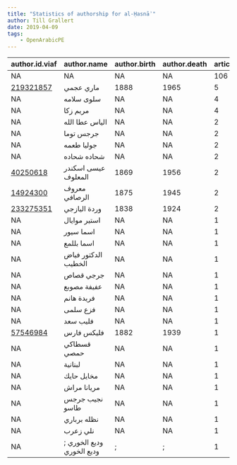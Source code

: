 ```yaml
---
title: "Statistics of authorship for al-Ḥasnāʾ"
author: Till Grallert
date: 2019-04-09
tags:
    - OpenArabicPE
---
```


|                author.id.viaf                |        author.name        | author.birth | author.death | article.count |
|----------------------------------------------|---------------------------|--------------|--------------|---------------|
| NA                                           | NA                        | NA           | NA           |           106 |
| [219321857](https://viaf.org/viaf/219321857) | ماري عجمي                 | 1888         | 1965         |             5 |
| NA                                           | سلوى سلامه                | NA           | NA           |             4 |
| NA                                           | مريم زكا                  | NA           | NA           |             4 |
| NA                                           | الياس عطا الله            | NA           | NA           |             2 |
| NA                                           | جرجس توما                 | NA           | NA           |             2 |
| NA                                           | جوليا طعمه                | NA           | NA           |             2 |
| NA                                           | شحاده شحاده               | NA           | NA           |             2 |
| [40250618](https://viaf.org/viaf/40250618)   | عيسى اسكندر المعلوف       | 1869         | 1956         |             2 |
| [14924300](https://viaf.org/viaf/14924300)   | معروف الرصافي             | 1875         | 1945         |             2 |
| [233275351](https://viaf.org/viaf/233275351) | وردة اليازجي              | 1838         | 1924         |             2 |
| NA                                           | استير موايال              | NA           | NA           |             1 |
| NA                                           | اسما سيور                 | NA           | NA           |             1 |
| NA                                           | اسما بللمع                | NA           | NA           |             1 |
| NA                                           | الدكتور فياض الخطيب       | NA           | NA           |             1 |
| NA                                           | جرجي قصاص                 | NA           | NA           |             1 |
| NA                                           | عفيفة مصوبع               | NA           | NA           |             1 |
| NA                                           | فريدة هانم                | NA           | NA           |             1 |
| NA                                           | فزع سلمى                  | NA           | NA           |             1 |
| NA                                           | فليب سعد                  | NA           | NA           |             1 |
| [57546984](https://viaf.org/viaf/57546984)   | فليكس فارس                | 1882         | 1939         |             1 |
| NA                                           | قسطاكي حمصي               | NA           | NA           |             1 |
| NA                                           | لبنانية                   | NA           | NA           |             1 |
| NA                                           | مخايل حايك                | NA           | NA           |             1 |
| NA                                           | مريانا مراش               | NA           | NA           |             1 |
| NA                                           | نجيب جرجس طاسو            | NA           | NA           |             1 |
| NA                                           | نظله برباري               | NA           | NA           |             1 |
| NA                                           | نلي زعرب                  | NA           | NA           |             1 |
| NA                                           | وديع الخوري ; وديع الخوري | ;            | ;            |             1 |